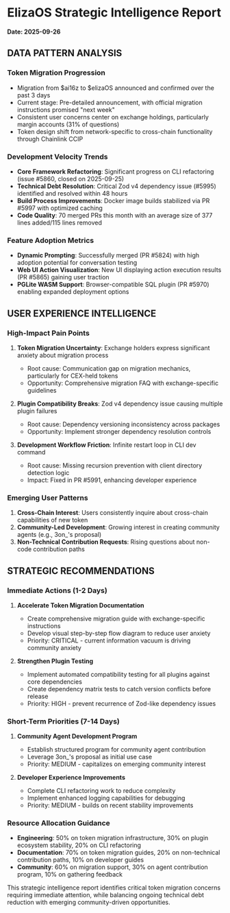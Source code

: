 # ElizaOS Strategic Intelligence Report
**Date: 2025-09-26**

## DATA PATTERN ANALYSIS

### Token Migration Progression
- Migration from $ai16z to $elizaOS announced and confirmed over the past 3 days
- Current stage: Pre-detailed announcement, with official migration instructions promised "next week"
- Consistent user concerns center on exchange holdings, particularly margin accounts (31% of questions)
- Token design shift from network-specific to cross-chain functionality through Chainlink CCIP

### Development Velocity Trends
- **Core Framework Refactoring**: Significant progress on CLI refactoring (issue #5860, closed on 2025-09-25)
- **Technical Debt Resolution**: Critical Zod v4 dependency issue (#5995) identified and resolved within 48 hours
- **Build Process Improvements**: Docker image builds stabilized via PR #5997 with optimized caching
- **Code Quality**: 70 merged PRs this month with an average size of 377 lines added/115 lines removed

### Feature Adoption Metrics
- **Dynamic Prompting**: Successfully merged (PR #5824) with high adoption potential for conversation testing
- **Web UI Action Visualization**: New UI displaying action execution results (PR #5865) gaining user traction
- **PGLite WASM Support**: Browser-compatible SQL plugin (PR #5970) enabling expanded deployment options

## USER EXPERIENCE INTELLIGENCE

### High-Impact Pain Points
1. **Token Migration Uncertainty**: Exchange holders express significant anxiety about migration process
   - Root cause: Communication gap on migration mechanics, particularly for CEX-held tokens
   - Opportunity: Comprehensive migration FAQ with exchange-specific guidelines

2. **Plugin Compatibility Breaks**: Zod v4 dependency issue causing multiple plugin failures
   - Root cause: Dependency versioning inconsistency across packages
   - Opportunity: Implement stronger dependency resolution controls

3. **Development Workflow Friction**: Infinite restart loop in CLI dev command
   - Root cause: Missing recursion prevention with client directory detection logic
   - Impact: Fixed in PR #5991, enhancing developer experience

### Emerging User Patterns
1. **Cross-Chain Interest**: Users consistently inquire about cross-chain capabilities of new token
2. **Community-Led Development**: Growing interest in creating community agents (e.g., 3on_'s proposal)
3. **Non-Technical Contribution Requests**: Rising questions about non-code contribution paths

## STRATEGIC RECOMMENDATIONS

### Immediate Actions (1-2 Days)
1. **Accelerate Token Migration Documentation**
   - Create comprehensive migration guide with exchange-specific instructions
   - Develop visual step-by-step flow diagram to reduce user anxiety
   - Priority: CRITICAL - current information vacuum is driving community anxiety

2. **Strengthen Plugin Testing**
   - Implement automated compatibility testing for all plugins against core dependencies
   - Create dependency matrix tests to catch version conflicts before release
   - Priority: HIGH - prevent recurrence of Zod-like dependency issues

### Short-Term Priorities (7-14 Days)
1. **Community Agent Development Program**
   - Establish structured program for community agent contribution
   - Leverage 3on_'s proposal as initial use case
   - Priority: MEDIUM - capitalizes on emerging community interest

2. **Developer Experience Improvements**
   - Complete CLI refactoring work to reduce complexity
   - Implement enhanced logging capabilities for debugging
   - Priority: MEDIUM - builds on recent stability improvements

### Resource Allocation Guidance
- **Engineering**: 50% on token migration infrastructure, 30% on plugin ecosystem stability, 20% on CLI refactoring
- **Documentation**: 70% on token migration guides, 20% on non-technical contribution paths, 10% on developer guides
- **Community**: 60% on migration support, 30% on agent contribution program, 10% on gathering feedback

This strategic intelligence report identifies critical token migration concerns requiring immediate attention, while balancing ongoing technical debt reduction with emerging community-driven opportunities.